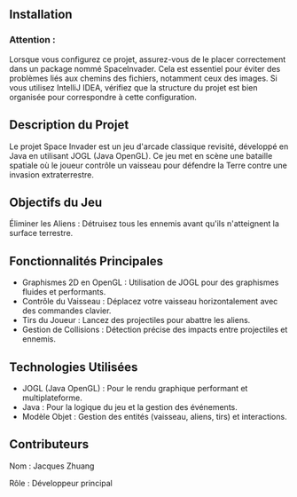 ## Installation
### Attention :
Lorsque vous configurez ce projet, assurez-vous de le placer correctement dans un package nommé SpaceInvader. Cela est essentiel pour éviter des problèmes liés aux chemins des fichiers, notamment ceux des images. Si vous utilisez IntelliJ IDEA, vérifiez que la structure du projet est bien organisée pour correspondre à cette configuration.
## Description du Projet
Le projet Space Invader est un jeu d'arcade classique revisité, développé en Java en utilisant JOGL (Java OpenGL). Ce jeu met en scène une bataille spatiale où le joueur contrôle un vaisseau pour défendre la Terre contre une invasion extraterrestre.

## Objectifs du Jeu
Éliminer les Aliens : Détruisez tous les ennemis avant qu'ils n'atteignent la surface terrestre.

## Fonctionnalités Principales
- Graphismes 2D en OpenGL : Utilisation de JOGL pour des graphismes fluides et performants.
- Contrôle du Vaisseau : Déplacez votre vaisseau horizontalement avec des commandes clavier.
- Tirs du Joueur : Lancez des projectiles pour abattre les aliens.
- Gestion de Collisions : Détection précise des impacts entre projectiles et ennemis.
## Technologies Utilisées
- JOGL (Java OpenGL) : Pour le rendu graphique performant et multiplateforme.
- Java : Pour la logique du jeu et la gestion des événements.
- Modèle Objet : Gestion des entités (vaisseau, aliens, tirs) et interactions.
## Contributeurs
Nom : Jacques Zhuang

Rôle : Développeur principal
